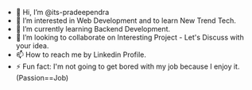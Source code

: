 - 👋 Hi, I’m @its-pradeependra
- 👀 I’m interested in Web Development and to learn New Trend Tech.
- 🌱 I’m currently learning Backend Development.
- 💞️ I’m looking to collaborate on Interesting Project -  Let's Discuss with your idea.
- 📫 How to reach me by Linkedin Profile.
- ⚡ Fun fact: I'm not going to get bored with my job because I enjoy it. (Passion==Job)
